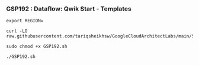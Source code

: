 ### GSP192 :  Dataflow: Qwik Start - Templates 

```
export REGION=
```


```
curl -LO raw.githubusercontent.com/tariqsheikhsw/GoogleCloudArchitectLabs/main/Solutions/GSP192.sh

sudo chmod +x GSP192.sh

./GSP192.sh


```
